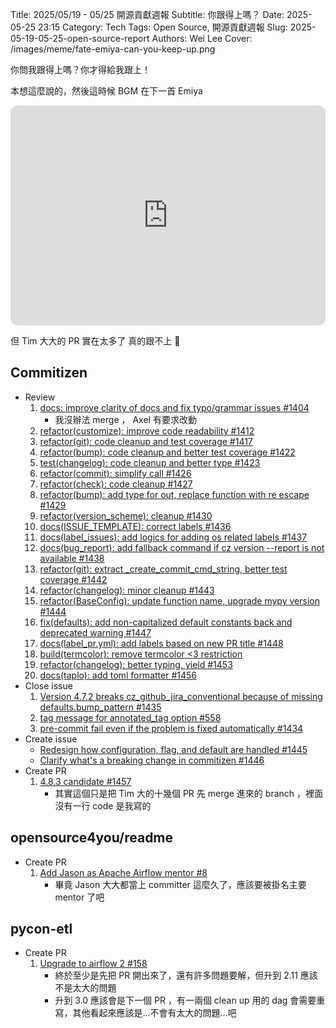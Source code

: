 Title: 2025/05/19 - 05/25 開源貢獻週報
Subtitle: 你跟得上嗎？
Date: 2025-05-25 23:15
Category: Tech
Tags: Open Source, 開源貢獻週報
Slug: 2025-05-19-05-25-open-source-report
Authors: Wei Lee
Cover: /images/meme/fate-emiya-can-you-keep-up.png

你問我跟得上嗎？你才得給我跟上！

<!--more-->

本想這麼說的，然後這時候 BGM 在下一首 Emiya

<iframe style="border-radius:12px" src="https://open.spotify.com/embed/track/6GKxOE9OBLLnaLF1uQP29V?utm_source=generator" width="100%" height="352" frameBorder="0" allowfullscreen="" allow="autoplay; clipboard-write; encrypted-media; fullscreen; picture-in-picture" loading="lazy"></iframe>

但 Tim 大大的 PR 實在太多了
真的跟不上 🥲

## Commitizen
* Review
    1. [docs: improve clarity of docs and fix typo/grammar issues #1404](https://github.com/commitizen-tools/commitizen/pull/1404)
        * 我沒辦法 merge ， Axel 有要求改動
    2. [refactor(customize): improve code readability #1412](https://github.com/commitizen-tools/commitizen/pull/1412)
    3. [refactor(git): code cleanup and test coverage #1417](https://github.com/commitizen-tools/commitizen/pull/1417)
    4. [refactor(bump): code cleanup and better test coverage #1422](https://github.com/commitizen-tools/commitizen/pull/1422)
    5. [test(changelog): code cleanup and better type #1423](https://github.com/commitizen-tools/commitizen/pull/1423)
    6. [refactor(commit): simplify call #1426](https://github.com/commitizen-tools/commitizen/pull/1426)
    7. [refactor(check): code cleanup #1427](https://github.com/commitizen-tools/commitizen/pull/1427)
    8. [refactor(bump): add type for out, replace function with re escape #1429](https://github.com/commitizen-tools/commitizen/pull/1429)
    9. [refactor(version_scheme): cleanup #1430](https://github.com/commitizen-tools/commitizen/pull/1430)
    10. [docs(ISSUE_TEMPLATE): correct labels #1436](https://github.com/commitizen-tools/commitizen/pull/1436)
    11. [docs(label_issues): add logics for adding os related labels #1437](https://github.com/commitizen-tools/commitizen/pull/1437)
    12. [docs(bug_report): add fallback command if cz version --report is not available #1438](https://github.com/commitizen-tools/commitizen/pull/1438)
    13. [refactor(git): extract _create_commit_cmd_string, better test coverage #1442](https://github.com/commitizen-tools/commitizen/pull/1442)
    14. [refactor(changelog): minor cleanup #1443](https://github.com/commitizen-tools/commitizen/pull/1443)
    15. [refactor(BaseConfig): update function name, upgrade mypy version #1444](https://github.com/commitizen-tools/commitizen/pull/1444)
    16. [fix(defaults): add non-capitalized default constants back and deprecated warning #1447](https://github.com/commitizen-tools/commitizen/pull/1447)
    17. [docs(label_pr.yml): add labels based on new PR title #1448](https://github.com/commitizen-tools/commitizen/pull/1448)
    18. [build(termcolor): remove termcolor <3 restriction](https://github.com/commitizen-tools/commitizen/pull/1450)
    19. [refactor(changelog): better typing, yield #1453](https://github.com/commitizen-tools/commitizen/pull/1453)
    20. [docs(taplo): add toml formatter #1456](https://github.com/commitizen-tools/commitizen/pull/1456/)
* Close issue
    1. [Version 4.7.2 breaks cz_github_jira_conventional because of missing defaults.bump_pattern #1435](https://github.com/commitizen-tools/commitizen/issues/1435)
    2. [tag message for annotated_tag option #558](https://github.com/commitizen-tools/commitizen/issues/558)
    3. [pre-commit fail even if the problem is fixed automatically #1434](https://github.com/commitizen-tools/commitizen/issues/1434)
* Create issue
    * [Redesign how configuration, flag, and default are handled #1445](https://github.com/commitizen-tools/commitizen/issues/1445)
    * [Clarify what's a breaking change in commitizen #1446](https://github.com/commitizen-tools/commitizen/issues/1446)
* Create PR
    1. [4.8.3 candidate #1457](https://github.com/commitizen-tools/commitizen/pull/1457)
        * 其實這個只是把 Tim 大的十幾個 PR 先 merge 進來的 branch ，裡面沒有一行 code 是我寫的

## opensource4you/readme
* Create PR
    1. [Add Jason as Apache Airflow mentor #8](https://github.com/opensource4you/readme/pull/8)
        * 畢竟 Jason 大大都當上 committer 這麼久了，應該要被掛名主要 mentor 了吧

## pycon-etl
* Create PR
    1. [Upgrade to airflow 2 #158](https://github.com/pycontw/pycon-etl/pull/158)
        * 終於至少是先把 PR 開出來了，還有許多問題要解，但升到 2.11 應該不是太大的問題
        * 升到 3.0 應該會是下一個 PR ，有一兩個 clean up 用的 dag 會需要重寫，其他看起來應該是...不會有太大的問題...吧
